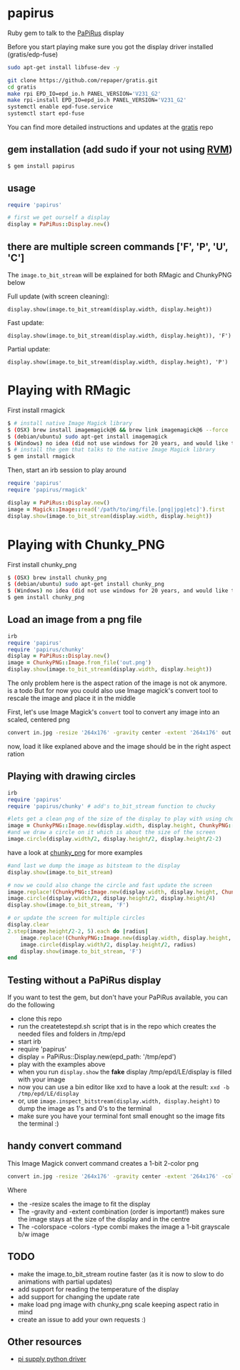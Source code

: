 # papirus

Ruby gem to talk to the [PaPiRus](https://www.pi-supply.com/?s=papirus&post_type=product&tags=1&limit=5&ixwps=1) display

Before you start playing make sure you got the display driver installed (gratis/edp-fuse)

```bash
sudo apt-get install libfuse-dev -y

git clone https://github.com/repaper/gratis.git
cd gratis
make rpi EPD_IO=epd_io.h PANEL_VERSION='V231_G2'
make rpi-install EPD_IO=epd_io.h PANEL_VERSION='V231_G2'
systemctl enable epd-fuse.service
systemctl start epd-fuse
```

You can find more detailed instructions and updates at the [gratis](https://github.com/repaper/gratis) repo

## gem installation (add sudo if your not using [RVM](https://rvm.io/))

```bash
$ gem install papirus
```

## usage

```ruby
require 'papirus'

# first we get ourself a display
display = PaPiRus::Display.new()
```

## there are multiple screen commands ['F', 'P', 'U', 'C']

The `image.to_bit_stream` will be explained for both RMagic and ChunkyPNG below

Full update (with screen cleaning):

`display.show(image.to_bit_stream(display.width, display.height))`

Fast update:

`display.show(image.to_bit_stream(display.width, display.height)), 'F')`

Partial update:

`display.show(image.to_bit_stream(display.width, display.height), 'P')`

# Playing with RMagic

First install rmagick

```bash
$ # install native Image Magick library
$ (OSX) brew install imagemagick@6 && brew link imagemagick@6 --force
$ (debian/ubuntu) sudo apt-get install imagemagick
$ (Windows) no idea (did not use windows for 20 years, and would like to add some more)
$ # install the gem that talks to the native Image Magick library
$ gem install rmagick
```

Then, start an irb session to play around
```ruby
require 'papirus'
require 'papirus/rmagick'

display = PaPiRus::Display.new()
image = Magick::Image::read('/path/to/img/file.[png|jpg|etc]').first
display.show(image.to_bit_stream(display.width, display.height))
```

# Playing with Chunky_PNG

First install chunky_png

```bash
$ (OSX) brew install chunky_png
$ (debian/ubuntu) sudo apt-get install chunky_png
$ (Windows) no idea (did not use windows for 20 years, and would like to add some more)
$ gem install chunky_png
```

## Load an image from a png file

```ruby
irb
require 'papirus'
require 'papirus/chunky'
display = PaPiRus::Display.new()
image = ChunkyPNG::Image.from_file('out.png')
display.show(image.to_bit_stream(display.width, display.height))
```

The only problem here is the aspect ration of the image is not ok anymore. is a todo
But for now you could also use Image magick's convert tool to rescale  the image and place it in the middle

First, let's use Image Magick's `convert` tool to convert any image into an scaled, centered png
```bash
convert in.jpg -resize '264x176' -gravity center -extent '264x176' out.png
```

now, load it like explaned above and the image should be in the right aspect ration

## Playing with drawing circles

```ruby
irb
require 'papirus'
require 'papirus/chunky' # add's to_bit_stream function to chucky

#lets get a clean png of the size of the display to play with using chunky_png
image = ChunkyPNG::Image.new(display.width, display.height, ChunkyPNG::Color::WHITE)
#and we draw a circle on it which is about the size of the screen
image.circle(display.width/2, display.height/2, display.height/2-2)
```

have a look at [chunky_png](https://github.com/wvanbergen/chunky_png/wiki) for more examples

```ruby
#and last we dump the image as bitsteam to the display
display.show(image.to_bit_stream)

# now we could also change the circle and fast update the screen
image.replace!(ChunkyPNG::Image.new(display.width, display.height, ChunkyPNG::Color::WHITE))
image.circle(display.width/2, display.height/2, display.height/4)
display.show(image.to_bit_stream, 'F')

# or update the screen for multiple circles
display.clear
2.step(image.height/2-2, 5).each do |radius|
    image.replace!(ChunkyPNG::Image.new(display.width, display.height, ChunkyPNG::Color::WHITE))
    image.circle(display.width/2, display.height/2, radius)
    display.show(image.to_bit_stream, 'F')
end
```

## Testing without a PaPiRus display

If you want to test the gem, but don't have your PaPiRus available, you can do the following

* clone this repo
* run the createtestepd.sh script that is in the repo which creates the needed files and folders in /tmp/epd
* start irb
* require 'papirus'
* display = PaPiRus::Display.new(epd_path: '/tmp/epd')
* play with the examples above
* when you run `display.show` the **fake** display /tmp/epd/LE/display is filled with your image
* now you can use a bin editor like xxd to have a look at the result: `xxd -b /tmp/epd/LE/display`
* or, use `image.inspect_bitstream(display.width, display.height)` to dump the image as 1's and 0's to the terminal
* make sure you have your terminal font small enought so the image fits the terminal :)

## handy convert command

This Image Magick convert command creates a 1-bit 2-color png
```bash
convert in.jpg -resize '264x176' -gravity center -extent '264x176' -colorspace gray  -colors 2 -type bilevel out.png
```
Where
* the -resize scales the image to fit the display
* The -gravity and -extent combination (order is important!) makes sure the image stays at the size of the display and in the centre
* The -colorspace -colors -type combi makes the image a 1-bit grayscale b/w image

## TODO

* make the image.to_bit_stream routine faster (as it is now to slow to do animations with partial updates)
* add support for reading the temperature of the display
* add support for changing the update rate
* make load png image with chunky_png scale keeping aspect ratio in mind
* create an issue to add your own requests :)

## Other resources

* [pi supply python driver](https://github.com/PiSupply/PaPiRus)
